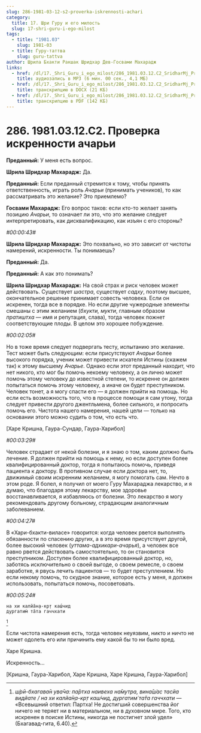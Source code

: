 ```yaml
---
slug: 286-1981-03-12-s2-proverka-iskrennosti-achari
category:
  title: 17. Шри Гуру и его милость
  slug: 17-shri-guru-i-ego-milost
tags:
  - title: "1981.03"
    slug: 1981-03
  - title: Гуру-таттва
    slug: guru-tattva
author: Шрила Бхакти Ракшак Шридхар Дев-Госвами Махарадж
links:
  - href: /dl/17._Shri_Guru_i_ego_milost/286_1981.03.12.C2_SridharMj_Proverka_iskrennosti_achari.mp3
    title: аудиозапись в MP3 (6 мин. 00 сек., 4,1 МБ)
  - href: /dl/17._Shri_Guru_i_ego_milost/286_1981.03.12.C2_SridharMj_Proverka_iskrennosti_achari.docx
    title: транскрипцию в DOCX (21 КБ)
  - href: /dl/17._Shri_Guru_i_ego_milost/286_1981.03.12.C2_SridharMj_Proverka_iskrennosti_achari.pdf
    title: транскрипцию в PDF (142 КБ)
---
```


# 286. 1981.03.12.С2. Проверка искренности ачарьи

**Преданный:** У меня есть вопрос.

**Шрила Шридхар Махарадж:** Да.

**Преданный:** Если преданный стремится к тому, чтобы принять ответственность, играть роль *Ачарьи* (принимать учеников), то как рассматривать это желание? Это приемлемо?

**Госвами Махарадж:** Его вопрос таков: если кто-то желает занять позицию *Ачарьи*, то означает ли это, что это желание следует интерпретировать, как дисквалификацию, как изъян с его стороны?

*#00:00:43#*

**Шрила Шридхар Махарадж:** Это похвально, но это зависит от чистоты намерений, искренности. Ты понимаешь?

**Преданный:** Да.

**Преданный:** А как это понимать?

**Шрила Шридхар Махарадж:** На свой страх и риск человек может действовать. Существует *шастра*, существует *садху*, поэтому высшее, окончательное решение принимает совесть человека. Если он искренен, тогда все в порядке. Но если другие чужеродные элементы смешаны с этим желанием (*бхукти, мукти*, главным образом *пратиштха* — имя и репутация, слава), тогда человек пожнет соответствующие плоды. В целом это хорошее побуждение.

*#00:02:05#*

Но в тоже время следует подвергать тесту, испытанию это желание. Тест может быть следующим: если присутствуют *Ачарьи* более высокого порядка, ученик может привести искателя Истины (скажем так) к этому высшему *Ачарье*. Однако если этот преданный находит, что нет никого, кто мог бы помочь некоему человеку, а он лично может помочь этому человеку до известной степени, то искренне он должен попытаться помочь этому человеку, а иначе он будет преступником. Человек тонет, а я могу спасти его — я должен прийти на помощь. Но если есть возможность того, что в процессе помощи я сам утону, тогда следует привести другого джентльмена, более сильного, и попросить помочь его. Чистота нашего намерения, нашей цели — только на основании этого можно судить о том, что есть что.

[Харе Кришна, Гаура-Сундар, Гаура-Харибол]

*#00:03:29#*

Человек страдает от некой болезни, и я знаю о том, каким должно быть лечение. Я должен прийти на помощь к нему, но если доступен более квалифицированный доктор, тогда я попытаюсь помочь, приведя пациента к доктору. В противном случае если доктора нет, то, движимый своим искренним желанием, я могу помогать сам. Нечто в этом роде. Я болел, я получил от моего Гуру Махараджа лекарство, и я думаю, что благодаря этому лекарству, мое здоровье восстанавливается, я избавляюсь от болезни. Это лекарство я могу рекомендовать другому больному, страдающим аналогичным заболеванием.

*#00:04:27#*

В «Хари-бхакти-виласе» говорится: когда человек рвется выполнять обязанности по спасению других, а в это время присутствует другой, более высокий человек (*уттама-адхикари-ачарья*), а человек все равно рвется действовать самостоятельно, то он становится преступником. Доступен более квалифицированный доктор, но, заботясь исключительно о своей выгоде, о своем ремесле, о своем заработке, я рвусь лечить пациентов — то будет преступлением. Но если некому помочь, то скудное знание, которое есть у меня, я должен использовать, попытаться помочь, посоветовать.

*#00:05:24#*

    на хи калйа̄н̣а-кр̣т каш́чид
    дургатим̇ та̄та гаччхати
[^_ftn1]

Если чистота намерения есть, тогда человек неуязвим, никто и ничто не может одолеть его или причинить ему какой бы то ни было вред.

Харе Кришна.

Искренность…

[Кришна, Гаура-Харибол, Харе Кришна, Харе Кришна, Гаура-Харибол]



[^_ftn1]: *ш́рӣ-бхагава̄н ува̄ча: па̄ртха наивеха на̄мутра, вина̄ш́ас тасйа видйате / на хи калйа̄н̣а-кр̣т каш́чид, дургатим̇ та̄та гаччхати* — «Всевышний ответил: Партха! Не достигший совершенства йог ничего не теряет ни в материальном, ни в духовном мире. Того, кто искренен в поиске Истины, никогда не постигнет злой удел» (Бхагавад-гита, 6.40).

